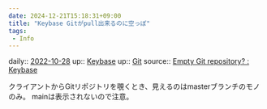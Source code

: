 ```yaml
---
date: 2024-12-21T15:18:31+09:00
title: "Keybase Gitがpull出来るのに空っぽ"
tags:
 - Info
---
```


daily:: [2022-10-28](Daily_Note/2022-10-28.md)
up:: [Keybase](../Bar/App/Keybase.md)
up:: [Git](../Bar/App/Git.md)
source:: [Empty Git repository? : Keybase](https://www.reddit.com/r/Keybase/comments/tns1zc/empty_git_repository/)

クライアントからGitリポジトリを覗くとき、見えるのはmasterブランチのモノのみ。
mainは表示されないので注意。